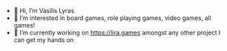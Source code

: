 - 👋 Hi, I’m Vasilis Lyras
- 👀 I’m interested in board games, role playing games, video games, all games!
- 🌱 I’m currently working on https://lira.games amongst any other project I can get my hands on
